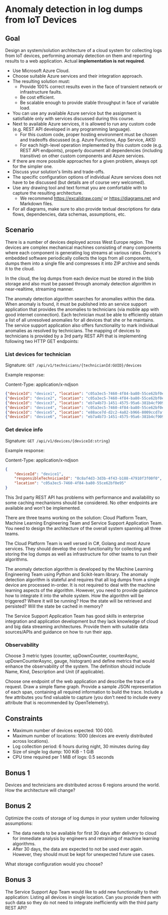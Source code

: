 # Anomaly detection in log dumps from IoT Devices

## Goal

Design an system/solution architecture of a cloud system for collecting logs from IoT devices, performing anomaly detection on them and reporting results to a web application. Actual **implementation is not required**.

* Use Microsoft Azure Cloud.
* Choose suitable Azure services and their integration approach.
* The resulting solution must:
    * Provide 100% correct results even in the face of transient network or infrastructure faults.
    * Be cost efficient.
    * Be scalable enough to provide stable throughput in face of variable load.
* You can use any available Azure service but the assignment is satisfiable only with services discussed during this course.
* Next to available Azure services, it is allowed to run any custom code (e.g. REST API developed in any programming language).
    * For this custom code, proper hosting environment must be chosen and tradeoffs discussed (e.g. Azure Functions, App Service, AKS)
    * For each high-level operation implemented by this custom code (e.g. REST API endpoints), properly document all dependencies (including transitive) on other custom components and Azure services.
* If there are more possible approaches for a given problem, always opt for the simpler one.
* Discuss your solution's limits and trade-offs.
* The specific configuration options of individual Azure services does not have to be discussed (but details are of course very welcomed).
* Use any drawing tool and text format you are comfortable with to capture the resulting architecture.
    * We recommend https://excalidraw.com/ or https://diagrams.net and Markdown files.
* For all diagrams, make sure to also provide textual descriptions for data flows, dependencies, data schemas, assumptions, etc.

## Scenario

There is a number of devices deployed across West Europe region. The devices are complex mechanical machines consisting of many components where each component is generating log streams at various rates. Device's embedded software periodically collects the logs from all components, dumps them into a single file and compresses it into ZIP archive and sends it to the cloud.

In the cloud, the log dumps from each device must be stored in the blob storage and also must be passed through anomaly detection algorithm in near-realtime, streaming manner.
 
The anomaly detection algorithm searches for anomalies within the data. When anomaly is found, it must be published into an service support application that provides the anomalies to technicians (via mobile app with good internet connection). Each technician must be able to efficiently obtain a list of all unresolved anomalies for all devices that she or he maintains. The service support application also offers functionality to mark individual anomalies as resolved by technicians. The mapping of devices to technicians is provided by a 3rd party REST API that is implementing following two HTTP GET endpoints:


### List devices for technician

Signature: `GET /api/v1/technicians/{technicianId:GUID}/devices`

Example response:

Content-Type: application/x-ndjson

```json
{"deviceId": "device1", "location": "c05a3ec5-7460-4f84-ba80-55ce62bf0e95"}
{"deviceId": "device2", "location": "c05a3ec5-7460-4f84-ba80-55ce62bf0e95"}
{"deviceId": "device3", "location": "eb7a4b73-1451-4575-95a6-381b4cf90942"}
{"deviceId": "device4", "location": "c05a3ec5-7460-4f84-ba80-55ce62bf0e95"}
{"deviceId": "device5", "location": "e88ace7d-d2c2-4a82-b966-8009ccd7afa5"}
{"deviceId": "device6", "location": "eb7a4b73-1451-4575-95a6-381b4cf90942"}
```

### Get device info

Signature: `GET /api/v1/devices/{deviceId:string}`

Example response:

Content-Type: application/x-ndjson

```json
{
    "deviceId": "device1",
    "responsibleTechnicianId": "0c8af4d3-3d3b-4f43-b188-47910f3f00f0",
    "location": "c05a3ec5-7460-4f84-ba80-55ce62bf0e95"
}
```

This 3rd party REST API has problems with performance and availability so some caching mechanisms should be considered. No other endpoints are available and won't be implemented.

There are three teams working on the solution: Cloud Platform Team, Machine Learning Engineering Team and Service Support Application Team. You need to design the architecture of the overall system spanning all three teams.

The Cloud Platform Team is well versed in C#, Golang and most Azure services. They should develop the core functionality for collecting and storing the log dumps as well as infrastructure for other teams to run their algorithms.

The anomaly detection algorithm is developed by the Machine Learning Engineering Team using Python and Scikit-learn library. The anomaly detection algorithm is stateful and requires that all log dumps from a single device are processed in-order. It is not required to deal with the machine learning aspects of the algorithm. However, you need to provide guidance how to integrate it into the whole system. How the algorithm will be triggered? Where it will be running? How the state will be retrieved and persisted? Will the state be cached in memory?  

The Service Support Application Team has good skills in enterprise integration and application development but they lack knowledge of cloud and big data streaming architectures. Provide them with suitable data sources/APIs and guidance on how to run their app.

### Observability

Choose 3 metric types (counter, upDownCounter, counterAsync, upDownCounterAsync, gauge, histogram) and define metrics that would enhance the observability of the system. The definition should include Name, Kind, Description and Unit (if applicable).

Choose one endpoint of the web application and describe the trace of a request. Draw a simple flame graph. Provide a sample JSON representation of each span, containing all required information to build the trace. Include a few attributes you find valuable to capture (you don't need to include every attribute that is recommended by OpenTelemetry).

## Constraints

* Maximum number of devices expected: 100 000.
* Maximum number of locations: 1000 (devices are evenly distributed across locations).
* Log collection period: 6 hours during night, 30 minutes during day
* Size of single log dump: 100 KiB - 1 GiB
* CPU time required per 1 MiB of logs: 0.5 seconds

## Bonus 1

Devices and technicians are distributed across 6 regions around the world. How the architecture will change?

## Bonus 2

Optimize the costs of storage of log dumps in your system under following assumptions:

* The data needs to be available for first 30 days after delivery to cloud for immediate analysis by engineers and retraining of machine learning algorithms.
* After 30 days, the data are expected to not be used ever again. However, they should must be kept for unexpected future use cases.

What storage configuration would you choose?

## Bonus 3

The Service Support App Team would like to add new functionality to their application: Listing all devices in single location. Can you provide them with such data so they do not need to integrate inefficiently with the third party REST API?

